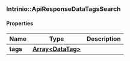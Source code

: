 

[//]: # (CLASS:Intrinio::ApiResponseDataTagsSearch)

[//]: # (KIND:object)

### Intrinio::ApiResponseDataTagsSearch

#### Properties

[//]: # (START_DEFINITION)

Name | Type | Description
------------ | ------------- | -------------
**tags** | [**Array&lt;DataTag&gt;**](DataTag.md) |  &nbsp;

[//]: # (END_DEFINITION)


[//]: # (CONTAINED_CLASS:Intrinio::DataTag)



